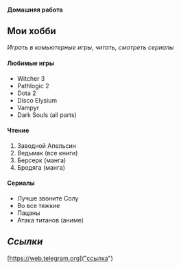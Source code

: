 #### Домашняя работа ####
## Мои хобби ##
*Играть в комьютерные игры, читать, смотреть сериалы*
#### Любимые игры ####
* Witcher 3
* Pathlogic 2
* Dota 2
* Disco Elysium
* Vampyr
* Dark Souls (all parts)
#### **Чтение** ####
1. Заводной Апельсин
2. Ведьмак (все книги)
3. Берсерк (манга)
4. Бродяга (манга)
#### Сериалы ####
* Лучше звоните Солу
* Во все тяжкие
* Пацаны
* Атака титанов (аниме)
## _Ссылки_ ##
[https://web.telegram.org]("ссылка") 
